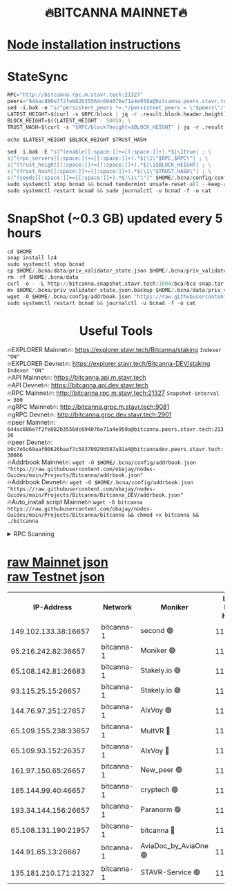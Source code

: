 <h1 align="center"> 🔥BITCANNA MAINNET🔥</h1>


[Node installation instructions](https://github.com/obajay/nodes-Guides/tree/main/Projects/Bitcanna)
=

# StateSync
```python
RPC="http://bitcanna.rpc.m.stavr.tech:21327"
peers="644ac886e7f2fe082b3556dc694076e71a4e959a@bitcanna.peers.stavr.tech:21326"
sed -i.bak -e "s/^persistent_peers *=.*/persistent_peers = \"$peers\"/" $HOME/.bcna/config/config.toml
LATEST_HEIGHT=$(curl -s $RPC/block | jq -r .result.block.header.height); \
BLOCK_HEIGHT=$((LATEST_HEIGHT - 500)); \
TRUST_HASH=$(curl -s "$RPC/block?height=$BLOCK_HEIGHT" | jq -r .result.block_id.hash)

echo $LATEST_HEIGHT $BLOCK_HEIGHT $TRUST_HASH

sed -i.bak -E "s|^(enable[[:space:]]+=[[:space:]]+).*$|\1true| ; \
s|^(rpc_servers[[:space:]]+=[[:space:]]+).*$|\1\"$RPC,$RPC\"| ; \
s|^(trust_height[[:space:]]+=[[:space:]]+).*$|\1$BLOCK_HEIGHT| ; \
s|^(trust_hash[[:space:]]+=[[:space:]]+).*$|\1\"$TRUST_HASH\"| ; \
s|^(seeds[[:space:]]+=[[:space:]]+).*$|\1\"\"|" $HOME/.bcna/config/config.toml
sudo systemctl stop bcnad && bcnad tendermint unsafe-reset-all --keep-addr-book
sudo systemctl restart bcnad && sudo journalctl -u bcnad -f -o cat
```
# SnapShot (~0.3 GB) updated every 5 hours
```python
cd $HOME
snap install lz4
sudo systemctl stop bcnad
cp $HOME/.bcna/data/priv_validator_state.json $HOME/.bcna/priv_validator_state.json.backup
rm -rf $HOME/.bcna/data
curl -o - -L http://bitcanna.snapshot.stavr.tech:1004/bca/bca-snap.tar.lz4 | lz4 -c -d - | tar -x -C $HOME/.bcna --strip-components 2
mv $HOME/.bcna/priv_validator_state.json.backup $HOME/.bcna/data/priv_validator_state.json
wget -O $HOME/.bcna/config/addrbook.json "https://raw.githubusercontent.com/obajay/nodes-Guides/main/Projects/Bitcanna/addrbook.json"
sudo systemctl restart bcnad && journalctl -u bcnad -f -o cat
```

 <h1 align="center"> Useful Tools</h1>

🔥EXPLORER Mainnet🔥:    https://explorer.stavr.tech/Bitcanna/staking          `Indexer "ON"` \
🔥EXPLORER Devnet🔥:     https://explorer.stavr.tech/Bitcanna-DEV/staking     `Indexer "ON"` \
🔥API Mainnet🔥:         https://bitcanna.api.m.stavr.tech \
🔥API Devnet🔥:          https://bitcanna.api.dev.stavr.tech \
🔥RPC Mainnet🔥:         http://bitcanna.rpc.m.stavr.tech:21327         `Snapshot-interval = 300` \
🔥gRPC Mainnet🔥:        http://bitcanna.grpc.m.stavr.tech:9081 \
🔥gRPC Devnet🔥:         http://bitcanna.grpc.dev.stavr.tech:2901 \
🔥peer Mainnet🔥:        `644ac886e7f2fe082b3556dc694076e71a4e959a@bitcanna.peers.stavr.tech:21326` \
🔥peer Devnet🔥:         `b0c7e5c69aaf00626baaf7c59370029b587a91a4@bitcannadev.peers.stavr.tech:30006` \
🔥Addrbook Mainnet🔥:    ```wget -O $HOME/.bcna/config/addrbook.json "https://raw.githubusercontent.com/obajay/nodes-Guides/main/Projects/Bitcanna/addrbook.json"``` \
🔥Addrbook Devnet🔥:    ```wget -O $HOME/.bcna/config/addrbook.json "https://raw.githubusercontent.com/obajay/nodes-Guides/main/Projects/Bitcanna/Bitcanna_DEV/addrbook.json"``` \
🔥Auto_install script Mainnet🔥:```wget -O bitcanna https://raw.githubusercontent.com/obajay/nodes-Guides/main/Projects/Bitcanna/bitcanna && chmod +x bitcanna && ./bitcanna```



<details>
<summary>RPC Scanning</summary>

<h2 align="center"> We scan nodes in real time every 4 hours. And we provide the final result of RPC endpoints.
We cannot influence the operation of these nodes in any way. </h2>


```python
If Voting Power is higher than 0 --> then the Node is a validator of the network and may be subject to attack and be a potential threat to the chain.
```
```python
We marked such validators with a red symbol
```

</details>

[raw Mainnet json](https://rpc-check.bcam.stavr.tech/bcam/rpc-bcam-result.json) \
[raw Testnet json](https://github.com/obajay/StateSync-snapshots/tree/main/Projects/Bitcanna/Rpc-Check-Testnet)
=



<table><tr><th>IP-Address</th><th>Network</th><th>Moniker</th><th>Latest Block Height</th><th>Earliest Block Height</th><th>Catching Up</th><th>Tx Index</th><th>Voting Power</th><th>Scan Time</th></tr><tr><td>149.102.133.38:16657</td><td>bitcanna-1</td><td>second 🟢</td><td>11807460</td><td>1</td><td>False</td><td>on</td><td>0</td><td>2023-12-23T19:17:28.396590374UTC</td></tr><tr><td>95.216.242.82:36657</td><td>bitcanna-1</td><td>Moniker 🟢</td><td>11807451</td><td>5776907</td><td>False</td><td>on</td><td>0</td><td>2023-12-23T19:16:33.913297856UTC</td></tr><tr><td>65.108.142.81:26683</td><td>bitcanna-1</td><td>Stakely.io 🟢</td><td>11807454</td><td>6152001</td><td>False</td><td>on</td><td>0</td><td>2023-12-23T19:16:55.729527643UTC</td></tr><tr><td>93.115.25.15:26657</td><td>bitcanna-1</td><td>Stakely.io 🟢</td><td>11807453</td><td>6520001</td><td>False</td><td>on</td><td>0</td><td>2023-12-23T19:16:49.085377036UTC</td></tr><tr><td>144.76.97.251:27657</td><td>bitcanna-1</td><td>AlxVoy 🟢</td><td>11807458</td><td>8805201</td><td>False</td><td>on</td><td>0</td><td>2023-12-23T19:17:18.644011877UTC</td></tr><tr><td>65.109.155.238:33657</td><td>bitcanna-1</td><td>MultVR 🔴</td><td>11807455</td><td>9933415</td><td>False</td><td>on</td><td>350259</td><td>2023-12-23T19:17:02.699559297UTC</td></tr><tr><td>65.109.93.152:26357</td><td>bitcanna-1</td><td>AlxVoy 🔴</td><td>11807460</td><td>10824001</td><td>False</td><td>on</td><td>1391603</td><td>2023-12-23T19:17:28.952272457UTC</td></tr><tr><td>161.97.150.65:26657</td><td>bitcanna-1</td><td>New_peer 🟢</td><td>11807454</td><td>11334001</td><td>False</td><td>on</td><td>0</td><td>2023-12-23T19:16:56.147457366UTC</td></tr><tr><td>185.144.99.40:46657</td><td>bitcanna-1</td><td>cryptech 🟢</td><td>11807450</td><td>11528001</td><td>False</td><td>on</td><td>0</td><td>2023-12-23T19:16:31.456760314UTC</td></tr><tr><td>193.34.144.156:26657</td><td>bitcanna-1</td><td>Paranorm 🟢</td><td>11807456</td><td>11645501</td><td>False</td><td>on</td><td>0</td><td>2023-12-23T19:17:07.507679583UTC</td></tr><tr><td>65.108.131.190:21957</td><td>bitcanna-1</td><td>bitcanna 🔴</td><td>11807456</td><td>11707456</td><td>False</td><td>on</td><td>408561</td><td>2023-12-23T19:17:07.217063756UTC</td></tr><tr><td>144.91.65.13:26667</td><td>bitcanna-1</td><td>AviaDoc_by_AviaOne 🟢</td><td>11807456</td><td>11795001</td><td>False</td><td>on</td><td>0</td><td>2023-12-23T19:17:13.952150919UTC</td></tr><tr><td>135.181.210.171:21327</td><td>bitcanna-1</td><td>STAVR-Service 🟢</td><td>11807458</td><td>11806401</td><td>False</td><td>on</td><td>0</td><td>2023-12-23T19:17:18.397564228UTC</td></tr></table>
